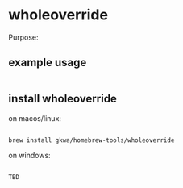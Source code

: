 # wholeoverride

Purpose:


## example usage

```bash


```

## install wholeoverride


on macos/linux:
```bash

brew install gkwa/homebrew-tools/wholeoverride

```


on windows:

```powershell

TBD

```
